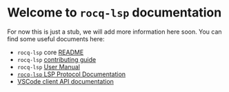 # Welcome to `rocq-lsp` documentation

For now this is just a stub, we will add more information here
soon. You can find some useful documents here:

- `rocq-lsp` core [README](../../README.md)
- `rocq-lsp` [contributing guide](../../CONTRIBUTING.md)
- `rocq-lsp` [User Manual](./USER_MANUAL.md)
- [`rocq-lsp` LSP Protocol Documentation](./PROTOCOL.md)
- [VSCode client API documentation](./VSCODE_API.md)
